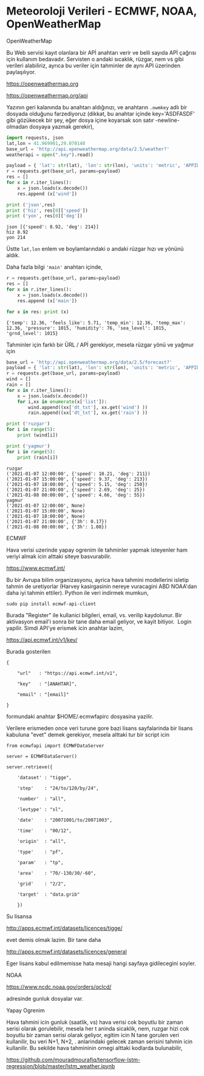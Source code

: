 # Meteoroloji Verileri - ECMWF, NOAA, OpenWeatherMap

OpenWeatherMap

Bu Web servisi kayıt olanlara bir APİ anahtarı verir ve belli sayıda
APİ çağrısı için kullanım bedavadır. Servisten o andaki sıcaklık,
rüzgar, nem vs gibi verileri alabiliriz, ayrıca bu veriler için
tahminler de aynı API üzerinden paylaşılıyor. 

https://openweathermap.org

https://openweathermap.org/api

Yazının geri kalanında bu anahtarı aldığınızı, ve anahtarın `.owmkey`
adlı bir dosyada olduğunu farzediyoruz (dikkat, bu anahtar içinde
key='ASDFASDF' gibi gözükecek bir şey, eğer dosya içine koyarsak son
satır -newline- olmadan dosyaya yazmak gerekir),

```python
import requests, json
lat,lon = 41.969901,29.070148
base_url = 'http://api.openweathermap.org/data/2.5/weather?'
weatherapi = open(".key").read()

payload = { 'lat': str(lat), 'lon': str(lon), 'units': 'metric', 'APPID': weatherapi }
r = requests.get(base_url, params=payload) 
res = []
for x in r.iter_lines():
    x = json.loads(x.decode())
    res.append (x['wind'])

print ('json',res)
print ('hiz', res[0]['speed'])
print ('yon', res[0]['deg'])
```

```text
json [{'speed': 8.92, 'deg': 214}]
hiz 8.92
yon 214
```

Üstte `lat,lon` enlem ve boylamlarındaki o andaki rüzgar hızı ve
yönünü aldık.

Daha fazla bilgi `'main'` anahtarı içinde,

```python
r = requests.get(base_url, params=payload) 
res = []
for x in r.iter_lines():
    x = json.loads(x.decode())
    res.append (x['main'])

for x in res: print (x)
```

```text
{'temp': 12.36, 'feels_like': 5.71, 'temp_min': 12.36, 'temp_max': 12.36, 'pressure': 1015, 'humidity': 76, 'sea_level': 1015, 'grnd_level': 1015}
```

Tahminler için farklı bir ÜRL / APİ gerekiyor, mesela rüzgar yönü ve yağmur için

```python
base_url = 'http://api.openweathermap.org/data/2.5/forecast?'
payload = { 'lat': str(lat), 'lon': str(lon), 'units': 'metric', 'APPID': weatherapi }
r = requests.get(base_url, params=payload)
wind = []
rain = []
for x in r.iter_lines():
    x = json.loads(x.decode())
    for i,xx in enumerate(x['list']):
        wind.append((xx['dt_txt'], xx.get('wind') ))
        rain.append((xx['dt_txt'], xx.get('rain') ))

print ('ruzgar')
for i in range(5): 	
    print (wind[i])

print ('yagmur')
for i in range(5): 	
    print (rain[i])
```

```text
ruzgar
('2021-01-07 12:00:00', {'speed': 10.21, 'deg': 211})
('2021-01-07 15:00:00', {'speed': 9.37, 'deg': 213})
('2021-01-07 18:00:00', {'speed': 5.15, 'deg': 250})
('2021-01-07 21:00:00', {'speed': 2.69, 'deg': 25})
('2021-01-08 00:00:00', {'speed': 4.66, 'deg': 55})
yagmur
('2021-01-07 12:00:00', None)
('2021-01-07 15:00:00', None)
('2021-01-07 18:00:00', None)
('2021-01-07 21:00:00', {'3h': 0.17})
('2021-01-08 00:00:00', {'3h': 1.08})
```

ECMWF

Hava verisi uzerinde yapay ogrenim ile tahminler yapmak isteyenler ham
veriyi almak icin alttaki siteye basvurabilir.

https://www.ecmwf.int/

Bu bir Avrupa bilim organizasyonu, ayrica hava tahmini modellerini
isletip tahmin de uretiyorlar (Harvey kasirgasinin nereye vuracagini
ABD NOAA'dan daha iyi tahmin ettiler). Python ile veri indirmek
mumkun,

```
sudo pip install ecmwf-api-client
```

Burada "Register" ile kullanici bilgileri, email, vs. verilip
kaydolunur. Bir aktivasyon email'i sonra bir tane daha email geliyor,
ve kayit bitiyor.  Login yapilir. Simdi API'ye erismek icin anahtar
lazim,

https://api.ecmwf.int/v1/key/

Burada gosterilen 

```
{

    "url"   : "https://api.ecmwf.int/v1",

    "key"   : "[ANAHTAR]",

    "email" : "[email]"

}
```

formundaki anahtar $HOME/.ecmwfapirc dosyasina yazilir. 

Verilere erismeden once veri turune gore bazi lisans sayfalarinda bir
lisans kabuluna "evet" demek gerekiyor, mesela alttaki tur bir script
icin

```
from ecmwfapi import ECMWFDataServer

server = ECMWFDataServer()

server.retrieve({

    'dataset' : "tigge",

    'step'    : "24/to/120/by/24",

    'number'  : "all",

    'levtype' : "sl",

    'date'    : "20071001/to/20071003",

    'time'    : "00/12",

    'origin'  : "all",

    'type'    : "pf",

    'param'   : "tp",

    'area'    : "70/-130/30/-60",

    'grid'    : "2/2",

    'target'  : "data.grib"

    })
```

Su lisansa

http://apps.ecmwf.int/datasets/licences/tigge/

evet demis olmak lazim. Bir tane daha

http://apps.ecmwf.int/datasets/licences/general


Eger lisans kabul edilmemisse hata mesaji hangi sayfaya gidilecegini soyler.

NOAA

https://www.ncdc.noaa.gov/orders/qclcd/

adresinde gunluk dosyalar var.

Yapay Ogrenim

Hava tahmini icin gunluk (saatlik, vs) hava verisi cok boyutlu bir
zaman serisi olarak gorulebilir, mesela her t aninda sicaklik, nem,
ruzgar hizi cok boyutlu bir zaman serisi olarak geliyor, egitim icin N
tane gorulen veri kullanilir, bu veri N+1, N+2, . anlarindaki gelecek
zaman serisini tahmin icin kullanilir. Bu sekilde hava tahmininin
ornegi alttaki kodlarda bulunabilir,

https://github.com/mouradmourafiq/tensorflow-lstm-regression/blob/master/lstm_weather.ipynb
